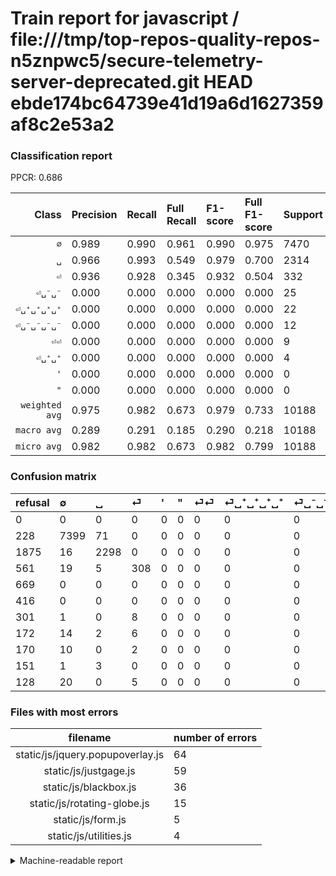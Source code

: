 # Train report for javascript / file:///tmp/top-repos-quality-repos-n5znpwc5/secure-telemetry-server-deprecated.git HEAD ebde174bc64739e41d19a6d1627359af8c2e53a2

### Classification report

PPCR: 0.686

| Class | Precision | Recall | Full Recall | F1-score | Full F1-score | Support | Full Support | PPCR |
|------:|:----------|:-------|:------------|:---------|:---------|:--------|:-------------|:-----|
| `∅` | 0.989| 0.990| 0.961| 0.990| 0.975| 7470| 7698| 0.970 |
| `␣` | 0.966| 0.993| 0.549| 0.979| 0.700| 2314| 4189| 0.552 |
| `⏎` | 0.936| 0.928| 0.345| 0.932| 0.504| 332| 893| 0.372 |
| `⏎␣⁻␣⁻` | 0.000| 0.000| 0.000| 0.000| 0.000| 25| 153| 0.163 |
| `⏎␣⁺␣⁺␣⁺␣⁺` | 0.000| 0.000| 0.000| 0.000| 0.000| 22| 194| 0.113 |
| `⏎␣⁻␣⁻␣⁻␣⁻` | 0.000| 0.000| 0.000| 0.000| 0.000| 12| 182| 0.066 |
| `⏎⏎` | 0.000| 0.000| 0.000| 0.000| 0.000| 9| 310| 0.029 |
| `⏎␣⁺␣⁺` | 0.000| 0.000| 0.000| 0.000| 0.000| 4| 155| 0.026 |
| `'` | 0.000| 0.000| 0.000| 0.000| 0.000| 0| 669| 0.000 |
| `"` | 0.000| 0.000| 0.000| 0.000| 0.000| 0| 416| 0.000 |
| `weighted avg` | 0.975| 0.982| 0.673| 0.979| 0.733| 10188| 14859| 0.686 |
| `macro avg` | 0.289| 0.291| 0.185| 0.290| 0.218| 10188| 14859| 0.686 |
| `micro avg` | 0.982| 0.982| 0.673| 0.982| 0.799| 10188| 14859| 0.686 |

### Confusion matrix

|refusal|  ∅| ␣| ⏎| '| "| ⏎⏎| ⏎␣⁺␣⁺␣⁺␣⁺| ⏎␣⁻␣⁻␣⁻␣⁻| ⏎␣⁺␣⁺| ⏎␣⁻␣⁻| 
|:---|:---|:---|:---|:---|:---|:---|:---|:---|:---|:---|
|0 |0 |0 |0 |0 |0 |0 |0 |0 |0 |0 |
|228 |7399 |71 |0 |0 |0 |0 |0 |0 |0 |0 |
|1875 |16 |2298 |0 |0 |0 |0 |0 |0 |0 |0 |
|561 |19 |5 |308 |0 |0 |0 |0 |0 |0 |0 |
|669 |0 |0 |0 |0 |0 |0 |0 |0 |0 |0 |
|416 |0 |0 |0 |0 |0 |0 |0 |0 |0 |0 |
|301 |1 |0 |8 |0 |0 |0 |0 |0 |0 |0 |
|172 |14 |2 |6 |0 |0 |0 |0 |0 |0 |0 |
|170 |10 |0 |2 |0 |0 |0 |0 |0 |0 |0 |
|151 |1 |3 |0 |0 |0 |0 |0 |0 |0 |0 |
|128 |20 |0 |5 |0 |0 |0 |0 |0 |0 |0 |

### Files with most errors

| filename | number of errors|
|:----:|:-----|
| static/js/jquery.popupoverlay.js | 64 |
| static/js/justgage.js | 59 |
| static/js/blackbox.js | 36 |
| static/js/rotating-globe.js | 15 |
| static/js/form.js | 5 |
| static/js/utilities.js | 4 |

<details>
    <summary>Machine-readable report</summary>
```json
{
  "cl_report": {"\"": {"f1-score": 0.0, "precision": 0.0, "recall": 0.0, "support": 0}, "\u0027": {"f1-score": 0.0, "precision": 0.0, "recall": 0.0, "support": 0}, "macro avg": {"f1-score": 0.29010850256250104, "precision": 0.2891293416466789, "recall": 0.2911291724084468, "support": 10188}, "micro avg": {"f1-score": 0.982037691401649, "precision": 0.982037691401649, "recall": 0.982037691401649, "support": 10188}, "weighted avg": {"f1-score": 0.9785650238780653, "precision": 0.9751796146606252, "recall": 0.982037691401649, "support": 10188}, "\u2205": {"f1-score": 0.9898327759197325, "precision": 0.9891711229946524, "recall": 0.9904953145917001, "support": 7470}, "\u23ce": {"f1-score": 0.9319213313161876, "precision": 0.9361702127659575, "recall": 0.927710843373494, "support": 332}, "\u23ce\u23ce": {"f1-score": 0.0, "precision": 0.0, "recall": 0.0, "support": 9}, "\u23ce\u2423\u207a\u2423\u207a": {"f1-score": 0.0, "precision": 0.0, "recall": 0.0, "support": 4}, "\u23ce\u2423\u207a\u2423\u207a\u2423\u207a\u2423\u207a": {"f1-score": 0.0, "precision": 0.0, "recall": 0.0, "support": 22}, "\u23ce\u2423\u207b\u2423\u207b": {"f1-score": 0.0, "precision": 0.0, "recall": 0.0, "support": 25}, "\u23ce\u2423\u207b\u2423\u207b\u2423\u207b\u2423\u207b": {"f1-score": 0.0, "precision": 0.0, "recall": 0.0, "support": 12}, "\u2423": {"f1-score": 0.9793309183890901, "precision": 0.9659520807061791, "recall": 0.993085566119274, "support": 2314}},
  "cl_report_full": {"\"": {"f1-score": 0.0, "precision": 0.0, "recall": 0.0, "support": 416}, "\u0027": {"f1-score": 0.0, "precision": 0.0, "recall": 0.0, "support": 669}, "macro avg": {"f1-score": 0.2178811811010184, "precision": 0.2891293416466789, "recall": 0.18546431710329483, "support": 14859}, "micro avg": {"f1-score": 0.7988980716253444, "precision": 0.982037691401649, "recall": 0.6733292953765395, "support": 14859}, "weighted avg": {"f1-score": 0.7326673688342356, "precision": 0.8410399468935338, "recall": 0.6733292953765395, "support": 14859}, "\u2205": {"f1-score": 0.9749637633416787, "precision": 0.9891711229946524, "recall": 0.9611587425305274, "support": 7698}, "\u23ce": {"f1-score": 0.5040916530278232, "precision": 0.9361702127659575, "recall": 0.3449048152295633, "support": 893}, "\u23ce\u23ce": {"f1-score": 0.0, "precision": 0.0, "recall": 0.0, "support": 310}, "\u23ce\u2423\u207a\u2423\u207a": {"f1-score": 0.0, "precision": 0.0, "recall": 0.0, "support": 155}, "\u23ce\u2423\u207a\u2423\u207a\u2423\u207a\u2423\u207a": {"f1-score": 0.0, "precision": 0.0, "recall": 0.0, "support": 194}, "\u23ce\u2423\u207b\u2423\u207b": {"f1-score": 0.0, "precision": 0.0, "recall": 0.0, "support": 153}, "\u23ce\u2423\u207b\u2423\u207b\u2423\u207b\u2423\u207b": {"f1-score": 0.0, "precision": 0.0, "recall": 0.0, "support": 182}, "\u2423": {"f1-score": 0.6997563946406822, "precision": 0.9659520807061791, "recall": 0.5485796132728575, "support": 4189}},
  "ppcr": 0.6856450635978195
}
```
</details>
